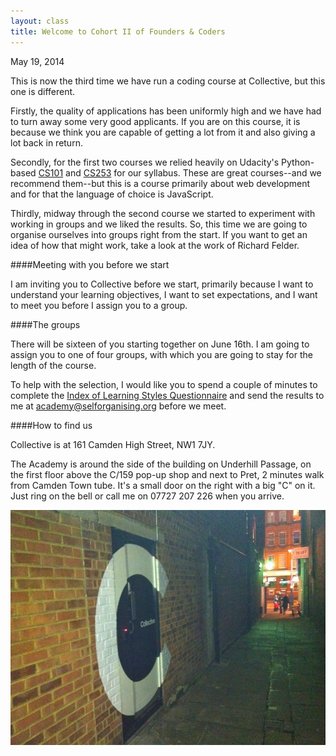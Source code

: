 ```yaml
---
layout: class
title: Welcome to Cohort II of Founders & Coders
---
```


May 19, 2014

This is now the third time we have run a coding course at Collective, but this one is different.

Firstly, the quality of applications has been uniformly high and we have had to turn away some very good applicants. If you are on this course, it is because we think you are capable of getting a lot from it and also giving a lot back in return. 

Secondly, for the first two courses we relied heavily on Udacity's Python-based [CS101](https://www.udacity.com/course/cs101) and [CS253](https://www.udacity.com/course/cs253) for our syllabus. These are great courses--and we recommend them--but this is a course primarily about web development and for that the language of choice is JavaScript.

Thirdly, midway through the second course we started to experiment with working in groups and we liked the results. So, this time  we are going to organise ourselves into groups right from the start. If you want to get an idea of how that might work, take a look at the work of Richard Felder.

####Meeting with you before we start

I am inviting you to Collective before we start, primarily because I want to understand your learning objectives, I want to set expectations, and I want to meet you before I assign you to a group.

####The groups

There will be sixteen of you starting together on June 16th. I am going to assign you to one of four groups, with which you are going to stay for the length of the course. 

To help with the selection, I would like you to spend a couple of minutes to complete the [Index of Learning Styles Questionnaire](http://www.engr.ncsu.edu/learningstyles/ilsweb.html) and send the results to me at [academy@selforganising.org](mailto:academy@selforganising.org) before we meet.

####How to find us

Collective is at 161 Camden High Street, NW1 7JY.

The Academy is around the side of the building on Underhill Passage, on the first floor above the C/159 pop-up shop and next to Pret, 2 minutes walk from Camden Town tube. It's a small door on the right with a big "C" on it. Just ring on the bell or call me on 07727 207 226 when you arrive.

![The Collective side door at 161 Camden High Street](/images/sidedoor.jpg)

